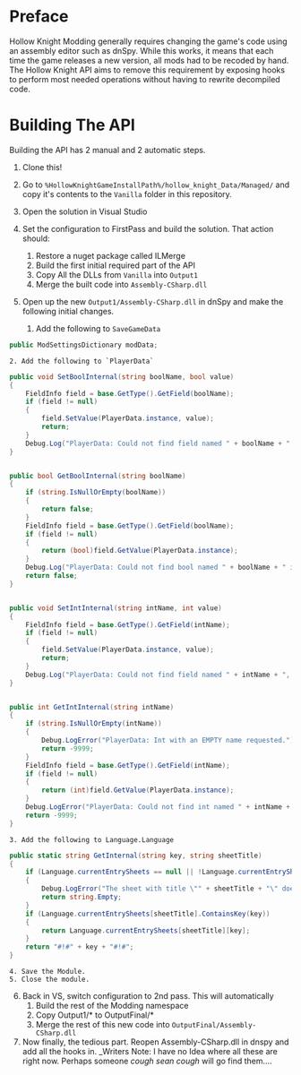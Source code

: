 Preface
=======

Hollow Knight Modding generally requires changing the game's code using an assembly editor such as dnSpy.   While this works, it means that each time the game releases a new version, all mods had to be recoded by hand.  The Hollow Knight API aims to remove this requirement by exposing hooks to perform most needed operations without having to rewrite decompiled code.

Building The API
================
Building the API has 2 manual and 2 automatic steps.

1. Clone this!
2. Go to `%HollowKnightGameInstallPath%/hollow_knight_Data/Managed/` and copy it's contents to the `Vanilla` folder in this repository. 
3. Open the solution in Visual Studio
4. Set the configuration to FirstPass and build the solution. That action should:
    1. Restore a nuget package called ILMerge
    2. Build the first initial required part of the API
    3. Copy All the DLLs from `Vanilla` into `Output1`
    4. Merge the built code into `Assembly-CSharp.dll`
5. Open up the new `Output1/Assembly-CSharp.dll` in dnSpy and make the following initial changes.

    1. Add the following to `SaveGameData`

```csharp
public ModSettingsDictionary modData;
```

    2. Add the following to `PlayerData`

```csharp
public void SetBoolInternal(string boolName, bool value)
{
    FieldInfo field = base.GetType().GetField(boolName);
    if (field != null)
    {
        field.SetValue(PlayerData.instance, value);
        return;
    }
    Debug.Log("PlayerData: Could not find field named " + boolName + ", check variable name exists and FSM variable string is correct.");
}


public bool GetBoolInternal(string boolName)
{
    if (string.IsNullOrEmpty(boolName))
    {
        return false;
    }
    FieldInfo field = base.GetType().GetField(boolName);
    if (field != null)
    {
        return (bool)field.GetValue(PlayerData.instance);
    }
    Debug.Log("PlayerData: Could not find bool named " + boolName + " in PlayerData");
    return false;
}


public void SetIntInternal(string intName, int value)
{
    FieldInfo field = base.GetType().GetField(intName);
    if (field != null)
    {
        field.SetValue(PlayerData.instance, value);
        return;
    }
    Debug.Log("PlayerData: Could not find field named " + intName + ", check variable name exists and FSM variable string is correct.");
}


public int GetIntInternal(string intName)
{
    if (string.IsNullOrEmpty(intName))
    {
        Debug.LogError("PlayerData: Int with an EMPTY name requested.");
        return -9999;
    }
    FieldInfo field = base.GetType().GetField(intName);
    if (field != null)
    {
        return (int)field.GetValue(PlayerData.instance);
    }
    Debug.LogError("PlayerData: Could not find int named " + intName + " in PlayerData");
    return -9999;
}
```

    3. Add the following to Language.Language

```csharp
public static string GetInternal(string key, string sheetTitle)
{
    if (Language.currentEntrySheets == null || !Language.currentEntrySheets.ContainsKey(sheetTitle))
    {
        Debug.LogError("The sheet with title \"" + sheetTitle + "\" does not exist!");
        return string.Empty;
    }
    if (Language.currentEntrySheets[sheetTitle].ContainsKey(key))
    {
        return Language.currentEntrySheets[sheetTitle][key];
    }
    return "#!#" + key + "#!#";
}
```

    4. Save the Module.
    5. Close the module.

6. Back in VS, switch configuration to 2nd pass. This will automatically
    1. Build the rest of the Modding namespace
    2. Copy Output1/* to OutputFinal/*
    3. Merge the rest of this new code into `OutputFinal/Assembly-CSharp.dll`
7. Now finally, the tedious part.  Reopen Assembly-CSharp.dll in dnspy and add all the hooks in.  _Writers Note: I have no Idea where all these are right now.  Perhaps someone *cough* *sean* *cough* will go find them....